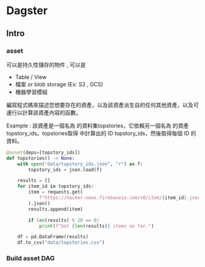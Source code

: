 # Dagster

## Intro

### asset

可以是持久性儲存的物件 , 可以是 

- Table / View 
- 檔案 or blob storage (Ex: S3 , GCS)
- 機器學習模組

編寫程式碼來描述您想要存在的資產，以及該資產派生自的任何其他資產，以及可運行以計算該資產內容的函數。

Example : 
該資產是一個名為 的資料集topstories，它依賴另一個名為 的資產topstory_ids。topstories取得 中計算出的 ID topstory_ids，然後取得每個 ID 的資料。
```python
@asset(deps=[topstory_ids])
def topstories() -> None:
    with open("data/topstory_ids.json", "r") as f:
        topstory_ids = json.load(f)

    results = []
    for item_id in topstory_ids:
        item = requests.get(
            f"https://hacker-news.firebaseio.com/v0/item/{item_id}.json"
        ).json()
        results.append(item)

        if len(results) % 20 == 0:
            print(f"Got {len(results)} items so far.")

    df = pd.DataFrame(results)
    df.to_csv("data/topstories.csv")
```

### Build asset DAG

